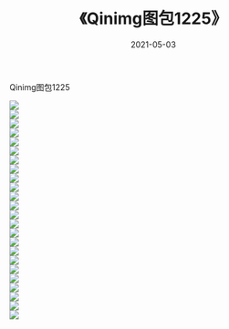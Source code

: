 ﻿---
layout: post
title:  《Qinimg图包1225》
date:   2021-05-03
img: http://imgx.orgx.ga/Qinimg图包/Qinimg图包1225/000.jpg
categories: [美女, 清纯, 唯美]
---

Qinimg图包1225

 ![](http://imgx.orgx.ga/Qinimg图包/Qinimg图包1225/001.jpg) <br>![](http://imgx.orgx.ga/Qinimg图包/Qinimg图包1225/002.jpg) <br>![](http://imgx.orgx.ga/Qinimg图包/Qinimg图包1225/003.jpg) <br>![](http://imgx.orgx.ga/Qinimg图包/Qinimg图包1225/004.jpg) <br>![](http://imgx.orgx.ga/Qinimg图包/Qinimg图包1225/005.jpg) <br>![](http://imgx.orgx.ga/Qinimg图包/Qinimg图包1225/006.jpg) <br>![](http://imgx.orgx.ga/Qinimg图包/Qinimg图包1225/007.jpg) <br>![](http://imgx.orgx.ga/Qinimg图包/Qinimg图包1225/008.jpg) <br>![](http://imgx.orgx.ga/Qinimg图包/Qinimg图包1225/009.jpg) <br>![](http://imgx.orgx.ga/Qinimg图包/Qinimg图包1225/010.jpg) <br>![](http://imgx.orgx.ga/Qinimg图包/Qinimg图包1225/011.jpg) <br>![](http://imgx.orgx.ga/Qinimg图包/Qinimg图包1225/012.jpg) <br>![](http://imgx.orgx.ga/Qinimg图包/Qinimg图包1225/013.jpg) <br>![](http://imgx.orgx.ga/Qinimg图包/Qinimg图包1225/014.jpg) <br>![](http://imgx.orgx.ga/Qinimg图包/Qinimg图包1225/015.jpg) <br>![](http://imgx.orgx.ga/Qinimg图包/Qinimg图包1225/016.jpg) <br>![](http://imgx.orgx.ga/Qinimg图包/Qinimg图包1225/017.jpg) <br>![](http://imgx.orgx.ga/Qinimg图包/Qinimg图包1225/018.jpg) <br>![](http://imgx.orgx.ga/Qinimg图包/Qinimg图包1225/019.jpg) <br>![](http://imgx.orgx.ga/Qinimg图包/Qinimg图包1225/020.jpg) <br>![](http://imgx.orgx.ga/Qinimg图包/Qinimg图包1225/021.jpg) <br>![](http://imgx.orgx.ga/Qinimg图包/Qinimg图包1225/022.jpg) <br>![](http://imgx.orgx.ga/Qinimg图包/Qinimg图包1225/023.jpg) <br>![](http://imgx.orgx.ga/Qinimg图包/Qinimg图包1225/024.jpg) <br>